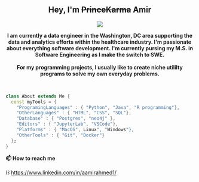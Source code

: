<div align="center" width="50">

## Hey, I'm ~~PrinceKarma~~ Amir 
 
<p align="center"> 
  <img src="https://media.giphy.com/media/RMwgs5kZqkRyhF24KK/giphy.gif" />
</p>

<p><strong> I am currently a data engineer in the Washington, DC area supporting the data and analytics efforts within the healthcare industry. I'm passionate about everything software development. I'm currently pursing my M.S. in Software Engineering as I make the switch to SWE.
<br><br> For my programming projects, I usually like to create niche utililty programs to solve my own everyday problems. </strong></p> <br>
</div>

```dart
class About extends Me { 
  const myTools = {  
    "ProgramingLanguages" : { "Python", "Java", "R programming"},
    "OtherLanguages" : { "HTML", "CSS", "SQL"},
    "Database" : { "Postgres", "neo4j" },
    "Editors" : { "JupyterLab", "VSCode"},
    "Platforms" : { "MacOS", Linux", "Windows"},
    "OtherTools" : { "Git", "Docker"}
  };
}
```
**📫 How to reach me**

⛓ https://www.linkedin.com/in/aamirahmed1/
